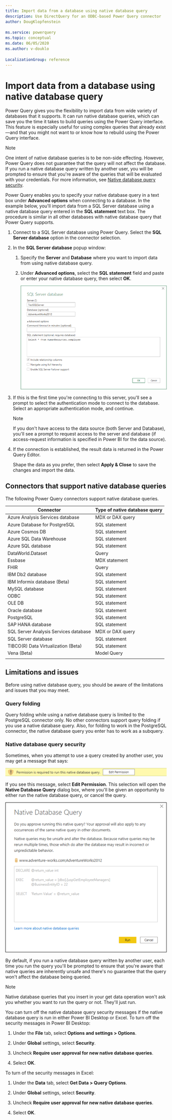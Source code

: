 ```yaml
---
title: Import data from a database using native database query
description: Use DirectQuery for an ODBC-based Power Query connector
author: DougKlopfenstein

ms.service: powerquery
ms.topic: conceptual
ms.date: 06/05/2020
ms.author: v-douklo

LocalizationGroup: reference
---
```


# Import data from a database using native database query

Power Query gives you the flexibility to import data from wide variety of databases that it supports. It can run native database queries, which can save you the time it takes to build queries using the Power Query interface. This feature is especially useful for using complex queries that already exist&mdash;and that you might not want to or know how to rebuild using the Power Query interface.

>[!Note]
> One intent of native database queries is to be non-side effecting. However, Power Query does not guarantee that the query will not affect the database. If you run a native database query written by another user, you will be prompted to ensure that you're aware of the queries that will be evaluated with your credentials. For more information, see [Native database query security](#native-database-query-security).

Power Query enables you to specify your native database query in a text box under **Advanced options** when connecting to a database. In the example below, you'll import data from a SQL Server database using a native database query entered in the **SQL statement** text box. The procedure is similar in all other databases with native database query that Power Query supports.

1. Connect to a SQL Server database using Power Query. Select the **SQL Server database** option in the connector selection.

2. In the **SQL Server database** popup window:

   1. Specify the **Server** and **Database** where you want to import data from using native database query.

   2. Under **Advanced options**, select the **SQL statement** field and paste or enter your native database query, then select **OK**.

      ![Run native database queries](media/native-database-query/database-select-dialog.png)

3. If this is the first time you're connecting to this server, you'll see a prompt to select the authentication mode to connect to the database. Select an appropriate authentication mode, and continue.

   >[!Note]
   > If you don't have access to the data source (both Server and Database), you'll see a prompt to request access to the server and database (if access-request information is specified in Power BI for the data source). 

4. If the connection is established, the result data is returned in the Power Query Editor.

   Shape the data as you prefer, then select **Apply & Close** to save the changes and import the data.

## Connectors that support native database queries

The following Power Query connectors support native database queries.

| Connector | Type of native database query
| --- | --- |
| Azure Analysis Services database | MDX or DAX query |
| Azure Database for PostgreSQL | SQL statement |
| Azure Cosmos DB | SQL statement |
| Azure SQL Data Warehouse | SQL statement |
| Azure SQL database | SQL statement |
| DataWorld.Dataset | Query |
| Essbase | MDX statement |
| FHIR | Query |
| IBM Db2 database | SQL statement |
| IBM Informix database (Beta) | SQL statement |
| MySQL database | SQL statement |
| ODBC | SQL statement |
| OLE DB | SQL statement |
| Oracle database | SQL statement |
| PostgreSQL | SQL statement |
| SAP HANA database | SQL statement |
| SQL Server Analysis Services database | MDX or DAX query |
| SQL Server database | SQL statement |
| TIBCO(R) Data Virtualization (Beta) | SQL statement |
| Vena (Beta) | Model Query |
| | |

## Limitations and issues

Before using native database query, you should be aware of the limitations and issues that you may meet.

### Query folding

Query folding while using a native database query is limited to the PostgreSQL connector only. No other connectors support query folding if you use a native database query. Also, for folding to work in the PostgreSQL connector, the native database query you enter has to work as a subquery.

### Native database query security

Sometimes, when you attempt to use a query created by another user, you may get a message that says:

![Native database query message](media/native-database-query/native-permission.png)

If you see this message, select **Edit Permission**. This selection will open the **Native Database Query** dialog box, where you'll be given an opportunity to either run the native database query, or cancel the query.

![Native database query approval](media/native-database-query/approve-query.png)

By default, if you run a native database query written by another user, each time you run the query you'll be prompted to ensure that you're aware that native queries are inherently unsafe and there's no guarantee that the query won't affect the database being queried.

>[!Note]
> Native database queries that you insert in your get data operation won't ask you whether you want to run the query or not. They'll just run.

You can turn off the native database query security messages if the native database query is run in either Power BI Desktop or Excel. To turn off the security messages in Power BI Desktop:

1. Under the **File** tab, select **Options and settings > Options**.

2. Under **Global** settings, select **Security**.

3. Uncheck **Require user approval for new native database queries**.

4. Select **OK**.

To turn of the security messages in Excel:

1. Under the **Data** tab, select **Get Data > Query Options**.

2. Under **Global** settings, select **Security**.

3. Uncheck **Require user approval for new native database queries**.

4. Select **OK**.

